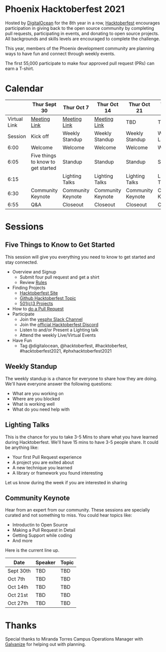 # Phoenix Hacktoberfest 2021

Hosted by [DigitalOcean](https://www.digitalocean.com/) for the 8th year in a row, [Hacktoberfest](https://hacktoberfest.digitalocean.com/) encourages participation in giving back to the open source community by completing pull requests, participating in events, and donating to open source projects. All backgrounds and skills levels are encouraged to complete the challenge. 

This year, members of the Phoenix development community are planning ways to have fun and connect through weekly events.

The first 55,000 participate to make four approved pull request (PRs) can earn a T-shirt.

# Calendar

|   | Thur Sept 30 | Thur Oct 7     | Thur Oct 14    | Thur Oct 21    | Thur Oct 28    |
|--------|--------------|----------------|----------------|----------------|----------------|
| Virtual Link | [Meeting Link](https://www.meetup.com/Phoenix-Azure-User-Group/events/280998779) | [Meeting Link](https://teams.microsoft.com/registration/v4j5cvGGr0GRqy180BHbRw,y_uKkDkXrE6HYJ7eh2KuiA,8cLNeiXUM0WqQclhsW_JGQ,SXiimVguRk6Ru6j3kocsdA,NVYJwjh160WvKMRuA1ia8g,Nu_cQQGsUE-wb0BmpcbheA?mode=read&tenantId=72f988bf-86f1-41af-91ab-2d7cd011db47) | [Meeting Link](https://teams.microsoft.com/l/meetup-join/19%3ameeting_YTRmZmNlMmYtNjc5Mi00MjNlLTgxN2QtZWRmOTU3MzAwMmE1%40thread.v2/0?context=%7b%22Tid%22%3a%2272f988bf-86f1-41af-91ab-2d7cd011db47%22%2c%22Oid%22%3a%22ace1d35f-0fa1-4f00-b9de-e70f70eeaa30%22%7d) | TBD | TBD |
|  Session      | Kick off     | Weekly Standup | Weekly Standup | Weekly Standup | Weekly Location |
| 6:00   | Welcome      | Welcome        | Welcome        | Welcome        | Welcome        |
| 6:05   | Five things to know to get started | Standup | Standup | Standup | Standup |
| 6:15   |              | Lighting Talks | Lighting Talks | Lighting Talks | Lighting Talks | 
| 6:30   |  Community Keynote | Community Keynote | Community Keynote | Community Keynote | Community Keynote |
| 6:55  | Q&A | Closeout | Closeout | Closeout | Closeout |


# Sessions

## Five Things to Know to Get Started

This session will give you everything you need to know to get started and stay connected.

- Overview and Signup
    - Submit four pull request and get a shirt
    - Review [Rules](https://hacktoberfest.digitalocean.com/resources/participation)
- Finding Projects
    - [Hacktoberfest Site](https://hacktoberfest.digitalocean.com/resources/beginners)
	- [Github Hacktoberfest Topic]([https://github.com/topics/hacktoberfest)
    - [501(c)3 Projects]([https://github.com/briglx/501c3_projects)
- How to [do a Pull Request](http://do.co/hf_firstpr)
- Participate
    - Join the [yesphx Slack Channel](https://yesphx.slack.com/)
    - Join the [official Hacktoberfest Discord](https://discord.gg/hacktoberfest)
    - Listen to and/or Present a Lighting talk
    - Attend the weekly Live/Virtual Events
- Have Fun
    - Tag @digitalocean, @hacktoberfest, #hacktoberfest, #hacktoberfest2021,  #phxhacktoberfest2021

## Weekly Standup

The weekly standup is a chance for everyone to share how they are doing. We'll have everyone answer the following questions:

- What are you working on
- Where are you blocked
- What is working well
- What do you need help with

## Lighting Talks

This is the chance for you to take 3-5 Mins to share what you have learned during Hacktoberfest. 
We'll have 15 mins to have 3-5 people share. It could be anything like:

- Your first Pull Request experience
- A project you are exited about
- A new technique you learned 
- A library or framework you found interesting

Let us know during the week if you are interested in sharing

## Community Keynote

Hear from an expert from our community. These sessions are specially curated and not something to miss. You could hear topics like:

- Introductin to Open Source
- Making a Pull Request in Detail
- Getting Support while coding 
- And more

Here is the current line up.

| Date | Speaker | Topic |
|------|---------|-------|
| Sept 30th | TBD | TBD |
| Oct 7th | TBD | TBD |
| Oct 14th | TBD | TBD |
| Oct 21st | TBD | TBD |
| Oct 27th | TBD | TBD |

# Thanks

Special thanks to Miranda Torres Campus Operations Manager with [Galvanize](https://www.galvanize.com/campuses/coworking-space-phoenix) for helping out with planning.